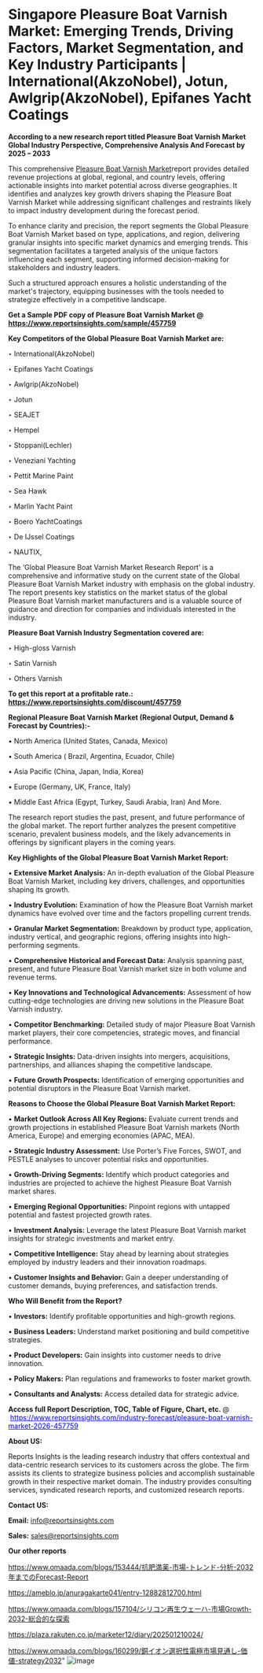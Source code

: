 # Singapore Pleasure Boat Varnish Market: Emerging Trends, Driving Factors, Market Segmentation, and Key Industry Participants | International(AkzoNobel), Jotun, Awlgrip(AkzoNobel), Epifanes Yacht Coatings

<strong>According to a new research report titled Pleasure Boat Varnish Market Global Industry Perspective, Comprehensive Analysis And Forecast by 2025 – 2033</strong>

This comprehensive <a href=https://www.reportsinsights.com/sample/457759>Pleasure Boat Varnish Market</a>report provides detailed revenue projections at global, regional, and country levels, offering actionable insights into market potential across diverse geographies. It identifies and analyzes key growth drivers shaping the Pleasure Boat Varnish Market while addressing significant challenges and restraints likely to impact industry development during the forecast period.

To enhance clarity and precision, the report segments the Global Pleasure Boat Varnish Market based on type, applications, and region, delivering granular insights into specific market dynamics and emerging trends. This segmentation facilitates a targeted analysis of the unique factors influencing each segment, supporting informed decision-making for stakeholders and industry leaders.

Such a structured approach ensures a holistic understanding of the market's trajectory, equipping businesses with the tools needed to strategize effectively in a competitive landscape.

<strong>Get a Sample PDF copy of Pleasure Boat Varnish Market </strong><strong>@<a href=https://www.reportsinsights.com/sample/457759 style=color:#0000ff;> https://www.reportsinsights.com/sample/457759</a></strong></font>

<strong>Key Competitors of the Global Pleasure Boat Varnish Market are:</strong>

‣ International(AkzoNobel)

‣ Epifanes Yacht Coatings

‣ Awlgrip(AkzoNobel)

‣ Jotun

‣ SEAJET

‣ Hempel

‣ Stoppani(Lechler)

‣ Veneziani Yachting

‣ Pettit Marine Paint

‣ Sea Hawk

‣ Marlin Yacht Paint

‣ Boero YachtCoatings

‣ De IJssel Coatings

‣ NAUTIX,

The ‘Global Pleasure Boat Varnish Market Research Report’ is a comprehensive and informative study on the current state of the Global Pleasure Boat Varnish Market industry with emphasis on the global industry. The report presents key statistics on the market status of the global Pleasure Boat Varnish market manufacturers and is a valuable source of guidance and direction for companies and individuals interested in the industry.

<strong>Pleasure Boat Varnish Industry Segmentation covered are:</strong>

‣ High-gloss Varnish

‣ Satin Varnish

‣ Others Varnish

<strong>To get this report at a profitable rate.: <a href=https://www.reportsinsights.com/discount/457759 style=color:#0000ff;>https://www.reportsinsights.com/discount/457759</a></strong></font>

<strong>Regional Pleasure Boat Varnish Market (Regional Output, Demand &amp; Forecast by Countries):-</strong>

• North America (United States, Canada, Mexico)

• South America ( Brazil, Argentina, Ecuador, Chile)

• Asia Pacific (China, Japan, India, Korea)

• Europe (Germany, UK, France, Italy)

• Middle East Africa (Egypt, Turkey, Saudi Arabia, Iran) And More.

The research report studies the past, present, and future performance of the global market. The report further analyzes the present competitive scenario, prevalent business models, and the likely advancements in offerings by significant players in the coming years.

<strong>Key Highlights of the Global Pleasure Boat Varnish Market Report:</strong>

• <strong>Extensive Market Analysis:</strong> An in-depth evaluation of the Global Pleasure Boat Varnish Market, including key drivers, challenges, and opportunities shaping its growth.

• <strong>Industry Evolution:</strong> Examination of how the Pleasure Boat Varnish market dynamics have evolved over time and the factors propelling current trends.

• <strong>Granular Market Segmentation:</strong> Breakdown by product type, application, industry vertical, and geographic regions, offering insights into high-performing segments.

• <strong>Comprehensive Historical and Forecast Data:</strong> Analysis spanning past, present, and future Pleasure Boat Varnish market size in both volume and revenue terms.

• <strong>Key Innovations and Technological Advancements:</strong> Assessment of how cutting-edge technologies are driving new solutions in the Pleasure Boat Varnish industry.

• <strong>Competitor Benchmarking:</strong> Detailed study of major Pleasure Boat Varnish market players, their core competencies, strategic moves, and financial performance.

• <strong>Strategic Insights:</strong> Data-driven insights into mergers, acquisitions, partnerships, and alliances shaping the competitive landscape.

• <strong>Future Growth Prospects:</strong> Identification of emerging opportunities and potential disruptors in the Pleasure Boat Varnish market.

<strong>Reasons to Choose the Global Pleasure Boat Varnish Market Report:</strong>

• <strong>Market Outlook Across All Key Regions:</strong> Evaluate current trends and growth projections in established Pleasure Boat Varnish markets (North America, Europe) and emerging economies (APAC, MEA).

• <strong>Strategic Industry Assessment:</strong> Use Porter’s Five Forces, SWOT, and PESTLE analyses to uncover potential risks and opportunities.

• <strong>Growth-Driving Segments:</strong> Identify which product categories and industries are projected to achieve the highest Pleasure Boat Varnish market shares.

• <strong>Emerging Regional Opportunities:</strong> Pinpoint regions with untapped potential and fastest projected growth rates.

• <strong>Investment Analysis:</strong> Leverage the latest Pleasure Boat Varnish market insights for strategic investments and market entry.

• <strong>Competitive Intelligence:</strong> Stay ahead by learning about strategies employed by industry leaders and their innovation roadmaps.

• <strong>Customer Insights and Behavior:</strong> Gain a deeper understanding of customer demands, buying preferences, and satisfaction trends.

<strong>Who Will Benefit from the Report?</strong>

• <strong>Investors:</strong> Identify profitable opportunities and high-growth regions.

• <strong>Business Leaders:</strong> Understand market positioning and build competitive strategies.

• <strong>Product Developers:</strong> Gain insights into customer needs to drive innovation.

• <strong>Policy Makers:</strong> Plan regulations and frameworks to foster market growth.

• <strong>Consultants and Analysts:</strong> Access detailed data for strategic advice.
</ul>
<strong>Access full Report Description, TOC, Table of Figure, Chart, etc. </strong>@  <a href=https://www.reportsinsights.com/industry-forecast/pleasure-boat-varnish-market-2026-457759 style=color:#0000ff;>https://www.reportsinsights.com/industry-forecast/pleasure-boat-varnish-market-2026-457759</a></font>

<strong><strong>About US</strong>:</strong>

Reports Insights is the leading research industry that offers contextual and data-centric research services to its customers across the globe. The firm assists its clients to strategize business policies and accomplish sustainable growth in their respective market domain. The industry provides consulting services, syndicated research reports, and customized research reports.

<strong>Contact US:</strong>

<p class=""""><b>Email:</b> <a href=mailto:info@reportsinsights.com>info@reportsinsights.com</a></p>
<p class=""""><b>Sales:</b> <a href=mailto:sales@reportsinsights.com>sales@reportsinsights.com</a></p>

<strong>Our other reports</strong>

<a href=https://www.omaada.com/blogs/153444/抗肥満薬-市場-トレンド-分析-2032年までのForecast-Report>https://www.omaada.com/blogs/153444/抗肥満薬-市場-トレンド-分析-2032年までのForecast-Report</a>

<a href=https://ameblo.jp/anuragakarte041/entry-12882812700.html>https://ameblo.jp/anuragakarte041/entry-12882812700.html</a>

<a href=https://www.omaada.com/blogs/157104/シリコン再生ウェーハ-市場Growth-2032-総合的な探索>https://www.omaada.com/blogs/157104/シリコン再生ウェーハ-市場Growth-2032-総合的な探索</a>

<a href=https://plaza.rakuten.co.jp/marketer12/diary/202501210024/>https://plaza.rakuten.co.jp/marketer12/diary/202501210024/</a>

<a href=https://www.omaada.com/blogs/160299/銅イオン選択性電極市場見通し-価値-strategy2032>https://www.omaada.com/blogs/160299/銅イオン選択性電極市場見通し-価値-strategy2032</a>"
![image](https://github.com/user-attachments/assets/df8c37ed-ea8a-4caf-976d-2ec27d067a3f)
